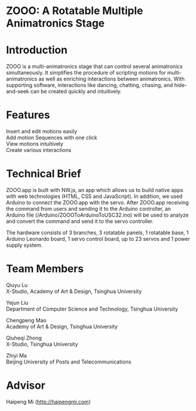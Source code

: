 # ZOOO: A Rotatable Multiple Animatronics Stage

# Introduction
ZOOO is a multi-animatronics stage that can control several animatronics simultaneously. It simplifies the procedure of scripting motions for multi-animatronics as well as enriching interactions between animatronics. With supporting software, interactions like dancing, chatting, chasing, and hide-and-seek can be created quickly and intuitively.

# Features
Insert and edit motions easily</br>
Add motion Sequences with one click</br>
View motions intuitively</br>
Create various interactions</br>

# Technical Brief
ZOOO.app is built with NW.js, an app which allows us to build native apps with web technologies (HTML, CSS and JavaScript).  In addition, we used Arduino to connect the ZOOO.app with the servo. After ZOOO.app receiving the command from users and sending it to the Arduino controller, an Arduino file (/Arduino/ZOOOToArduinoToUSC32.ino) will be used to analyze and convert the command and send it to the servo controller.

The hardware consists of 3 branches, 3 rotatable panels, 1 rotatable base, 1 Arduino Leonardo board, 1 servo control board, up to 23 servos and 1 power supply system.

# Team Members
Qiuyu Lu</br>
X-Studio, Academy of Art & Design, Tsinghua University</br>

Yejun Liu</br>
Department of Computer Science and Technology, Tsinghua University</br>

Chengpeng Mao</br>
Academy of Art & Design, Tsinghua University</br>


Qiuheqi Zhong</br>
X-Studio, Tsinghua University</br>

Zhiyi Ma</br>
Beijing University of Posts and Telecommunications</br>


# Advisor
Haipeng Mi (http://haipengmi.com)

